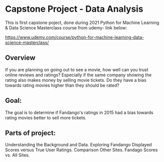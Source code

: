 # Capstone Project - Data Analysis
This is first capstone poject, done during 2021 Python for Machine Learning & Data Science Masterclass course from udemy- link below:

https://www.udemy.com/course/python-for-machine-learning-data-science-masterclass/

## Overview
If you are planning on going out to see a movie, how well can you trust online reviews and ratings? Especially if the same company showing the rating also makes money by selling movie tickets. Do they have a bias towards rating movies higher than they should be rated?

## Goal:
The goal is to determine if Fandango's ratings in 2015 had a bias towards rating movies better to sell more tickets.

## Parts of project:
  Understanding the Background and Data.
  Exploring Fandango Displayed Scores versus True User Ratings.
  Comparison Other Sites.
  Fandago Scores vs. All Sites.
